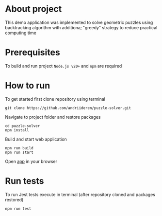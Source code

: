 # About project
This demo application was implemented to solve geometric puzzles using backtracking algorithm with additiona; "greedy" strategy to reduce practical computing time

# Prerequisites
To build and run project `Node.js v20+` and `npm` are required

# How to run
To get started first clone repository using terminal
```
git clone https://github.com/andriideren/puzzle-solver.git
```

Navigate to project folder and restore packages
```
cd puzzle-solver
npm install
```

Build and start web application
```
npm run build
npm run start
```

Open [app](https://localhost:3000) in your browser

# Run tests
To run Jest tests execute in terminal (after repository cloned and packages restored)
```
npm run test
```